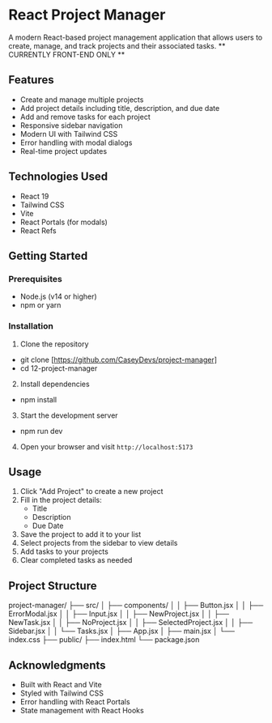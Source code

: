 # React Project Manager

A modern React-based project management application that allows users to create, manage, and track projects and their associated tasks.
** CURRENTLY FRONT-END ONLY **

## Features

- Create and manage multiple projects
- Add project details including title, description, and due date
- Add and remove tasks for each project
- Responsive sidebar navigation
- Modern UI with Tailwind CSS
- Error handling with modal dialogs
- Real-time project updates

## Technologies Used

- React 19
- Tailwind CSS
- Vite
- React Portals (for modals)
- React Refs

## Getting Started

### Prerequisites

- Node.js (v14 or higher)
- npm or yarn

### Installation

1. Clone the repository
- git clone [https://github.com/CaseyDevs/project-manager]
- cd 12-project-manager

2. Install dependencies
- npm install

3. Start the development server
- npm run dev

4. Open your browser and visit `http://localhost:5173`

## Usage

1. Click "Add Project" to create a new project
2. Fill in the project details:
   - Title
   - Description
   - Due Date
3. Save the project to add it to your list
4. Select projects from the sidebar to view details
5. Add tasks to your projects
6. Clear completed tasks as needed

## Project Structure

project-manager/
├── src/
│ ├── components/
│ │ ├── Button.jsx
│ │ ├── ErrorModal.jsx
│ │ ├── Input.jsx
│ │ ├── NewProject.jsx
│ │ ├── NewTask.jsx
│ │ ├── NoProject.jsx
│ │ ├── SelectedProject.jsx
│ │ ├── Sidebar.jsx
│ │ └── Tasks.jsx
│ ├── App.jsx
│ ├── main.jsx
│ └── index.css
├── public/
├── index.html
└── package.json

## Acknowledgments

- Built with React and Vite
- Styled with Tailwind CSS
- Error handling with React Portals
- State management with React Hooks
